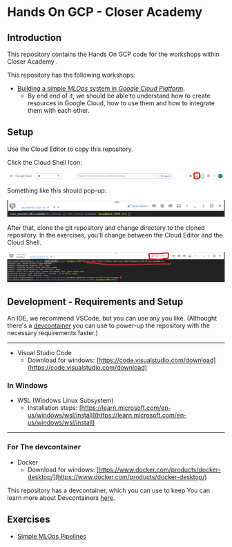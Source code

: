 # Hands On GCP - Closer Academy

## Introduction

This repository contains the Hands On GCP code for the workshops within Closer Academy .

This repository has the following workshops:

- [Building a simple *MLOps* system in *Google Cloud Platform*](./exercises/simple_mlops/index.md).
    - By end end of it, we should be able to understand how to create resources in Google Cloud, how to use them and how to integrate them with each other.


## Setup

Use the Cloud Editor to copy this repository.

Click the Cloud Shell Icon:

![setup-1](./_assets/setup-01.png)

Something like this should pop-up:

![setup-2](./_assets/setup-02.png)

After that, clone the git repository and change directory to the cloned repository.
In the exercises, you'll change between the Cloud Editor and the Cloud Shell.

![setup-3](./_assets/setup-03.png)

## Development - Requirements and Setup

An IDE, we recommend VSCode, but you can use any you like. (Althought there's a [devcontainer](https://code.visualstudio.com/docs/devcontainers/containers) you can use to power-up the repository with the necessary requirements faster.)

----

- Visual Studio Code
    - Download for windows: [https://code.visualstudio.com/download](https://code.visualstudio.com/download)
  
### In Windows

- WSL (Windows Linux Subsystem)
    - Installation steps: [https://learn.microsoft.com/en-us/windows/wsl/install](https://learn.microsoft.com/en-us/windows/wsl/install)

----

### For The devcontainer

- Docker
    - Download for windows: [https://www.docker.com/products/docker-desktop/](https://www.docker.com/products/docker-desktop/)

This repository has a devcontainer, which you can use to keep
You can learn more about Devcontainers [here](https://code.visualstudio.com/docs/devcontainers/containers).

## Exercises

- [Simple MLOps Pipelines](./exercises/simple_mlops/index.md)
